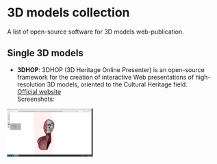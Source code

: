 # 3D models collection

A list of open-source software for 3D models web-publication.

## Single 3D models

- **3DHOP**: 3DHOP (3D Heritage Online Presenter) is an open-source framework for the creation of interactive Web presentations of high-resolution 3D models, oriented to the Cultural Heritage field. <br>
[Official website](https://3dhop.net/) <br>
Screenshots: <br>
<a href=".././images/3dhop_st_valentine_ffa_arc-team.png">
    <img src=".././images/3dhop_st_valentine_ffa_arc-team.png?raw=true" alt="Screenshot" width="200"/>
</a>
